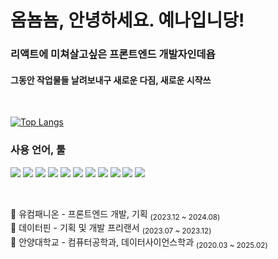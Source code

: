 <h1 align="left">옴뇸뇸, 안녕하세요. 예나입니당!</h1>
<!-- <a href="https://solved.ac/yyyenaak"><img align="right" src="http://mazandi.herokuapp.com/api?handle=yyyenaak&theme=cold"/></a> -->

<h3 align="left">리액트에 미쳐살고싶은 프론트엔드 개발자인데욥</h3>
<h4>그동안 작업물들 날려보내구 새로운 다짐, 새로운 시쟉쓰</h4>
<br>

[![Top Langs](https://github-readme-stats.vercel.app/api/top-langs/?username=yyyenaak&cache_seconds=1800)](https://github.com/anuraghazra/github-readme-stats)

<h3>사용 언어, 툴</h3>
<p><img src="https://img.shields.io/badge/html5-E34F26?style=for-the-badge&logo=html5&logoColor=white">
<img src="https://img.shields.io/badge/css-663399?style=for-the-badge&logo=css&logoColor=white">
<img src="https://img.shields.io/badge/javascript-F7DF1E?style=for-the-badge&logo=javascript&logoColor=white">
<img src="https://img.shields.io/badge/react-61DAFB?style=for-the-badge&logo=react&logoColor=white">
<img src="https://img.shields.io/badge/sass-CC6699?style=for-the-badge&logo=sass&logoColor=white">
<img src="https://img.shields.io/badge/typescript-3178C6?style=for-the-badge&logo=typescript&logoColor=white">
<img src="https://img.shields.io/badge/mysql-4479A1?style=for-the-badge&logo=mysql&logoColor=white">
<img src="https://img.shields.io/badge/git-F05032?style=for-the-badge&logo=git&logoColor=white">
<img src="https://img.shields.io/badge/github-181717?style=for-the-badge&logo=github&logoColor=white">
<img src="https://img.shields.io/badge/r-276DC3?style=for-the-badge&logo=r&logoColor=white">
<img src="https://img.shields.io/badge/python-3776AB?style=for-the-badge&logo=python&logoColor=white">

  </p>

<br>

🏢 유컴패니온 - 프론트엔드 개발, 기획 <sub>(2023.12 ~ 2024.08)</sub><br/>
🏢 데이터핀 - 기획 및 개발 프리랜서 <sub>(2023.07 ~ 2023.12)</sub><br/>
🏫 안양대학교 - 컴퓨터공학과, 데이터사이언스학과 <sub>(2020.03 ~ 2025.02)</sub>



